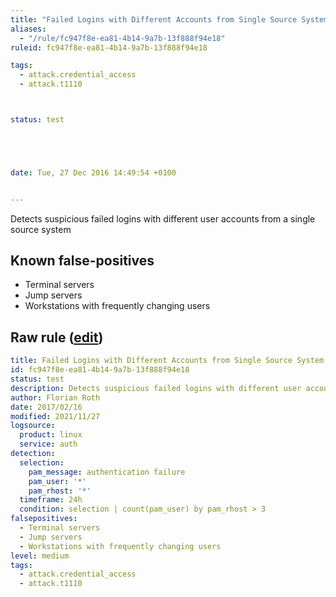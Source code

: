 ```yaml
---
title: "Failed Logins with Different Accounts from Single Source System"
aliases:
  - "/rule/fc947f8e-ea81-4b14-9a7b-13f888f94e18"
ruleid: fc947f8e-ea81-4b14-9a7b-13f888f94e18

tags:
  - attack.credential_access
  - attack.t1110



status: test





date: Tue, 27 Dec 2016 14:49:54 +0100


---
```


Detects suspicious failed logins with different user accounts from a single source system

<!--more-->


## Known false-positives

* Terminal servers
* Jump servers
* Workstations with frequently changing users




## Raw rule ([edit](https://github.com/SigmaHQ/sigma/edit/master/rules/linux/other/lnx_susp_failed_logons_single_source.yml))
```yaml
title: Failed Logins with Different Accounts from Single Source System
id: fc947f8e-ea81-4b14-9a7b-13f888f94e18
status: test
description: Detects suspicious failed logins with different user accounts from a single source system
author: Florian Roth
date: 2017/02/16
modified: 2021/11/27
logsource:
  product: linux
  service: auth
detection:
  selection:
    pam_message: authentication failure
    pam_user: '*'
    pam_rhost: '*'
  timeframe: 24h
  condition: selection | count(pam_user) by pam_rhost > 3
falsepositives:
  - Terminal servers
  - Jump servers
  - Workstations with frequently changing users
level: medium
tags:
  - attack.credential_access
  - attack.t1110

```
